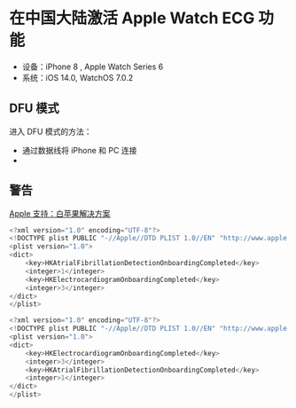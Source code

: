 # 在中国大陆激活 Apple Watch ECG 功能
- 设备：iPhone 8 , Apple Watch Series 6
- 系统：iOS 14.0, WatchOS 7.0.2

## DFU 模式
进入 DFU 模式的方法：
- 通过数据线将 iPhone 和 PC 连接
- 

## 警告

[Apple 支持：白苹果解决方案](https://discussionschinese.apple.com/thread/251717050)

```JavaScript
<?xml version="1.0" encoding="UTF-8"?>
<!DOCTYPE plist PUBLIC "-//Apple//DTD PLIST 1.0//EN" "http://www.apple.com/DTDs/PropertyList-1.0.dtd">
<plist version="1.0">
<dict>
	<key>HKAtrialFibrillationDetectionOnboardingCompleted</key>
	<integer>1</integer>
	<key>HKElectrocardiogramOnboardingCompleted</key>
	<integer>3</integer>
</dict>
</plist>
```

```JavaScript
<?xml version="1.0" encoding="UTF-8"?>
<!DOCTYPE plist PUBLIC "-//Apple//DTD PLIST 1.0//EN" "http://www.apple.com/DTDs/PropertyList-1.0.dtd">
<plist version="1.0">
<dict>
	<key>HKElectrocardiogramOnboardingCompleted</key>
	<integer>3</integer>
	<key>HKAtrialFibrillationDetectionOnboardingCompleted</key>
	<integer>1</integer>
</dict>
</plist>
```
